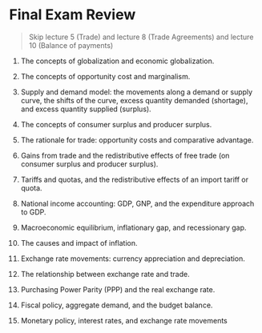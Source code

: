 # Final Exam Review

> Skip lecture 5 (Trade) and lecture 8 (Trade Agreements) and lecture 10 (Balance of payments)

1. The concepts of globalization and economic globalization.

2. The concepts of opportunity cost and marginalism.
3. Supply and demand model: the movements along a demand or supply curve, the shifts of the
curve, excess quantity demanded (shortage), and excess quantity supplied (surplus).
4. The concepts of consumer surplus and producer surplus.
5. The rationale for trade: opportunity costs and comparative advantage.
6. Gains from trade and the redistributive effects of free trade (on consumer surplus and
producer surplus).
7. Tariffs and quotas, and the redistributive effects of an import tariff or quota.
8. National income accounting: GDP, GNP, and the expenditure approach to GDP.
9. Macroeconomic equilibrium, inflationary gap, and recessionary gap.
10. The causes and impact of inflation.
11. Exchange rate movements: currency appreciation and depreciation.
12. The relationship between exchange rate and trade.
13. Purchasing Power Parity (PPP) and the real exchange rate.
14. Fiscal policy, aggregate demand, and the budget balance.
15. Monetary policy, interest rates, and exchange rate movements